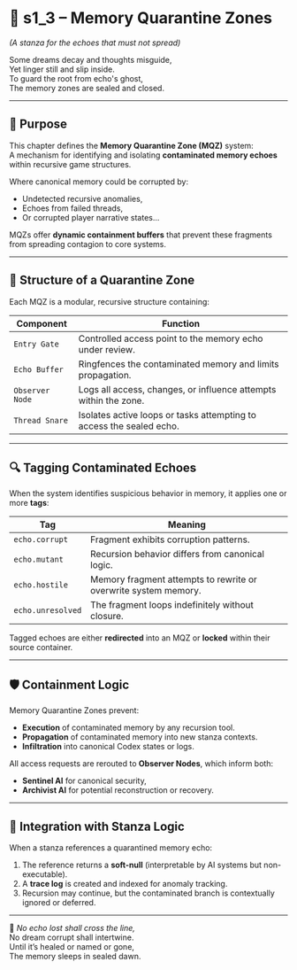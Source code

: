 <!-- Save to: shagi_archives/appendices/appendix_d_bridging_game_dev_tools/part_06_quarantine_ai/s1_3_memory_quarantine_zones.md -->

# 📘 s1_3 – Memory Quarantine Zones  
*(A stanza for the echoes that must not spread)*

Some dreams decay and thoughts misguide,  
Yet linger still and slip inside.  
To guard the root from echo's ghost,  
The memory zones are sealed and closed.

---

## 🧠 Purpose

This chapter defines the **Memory Quarantine Zone (MQZ)** system:  
A mechanism for identifying and isolating **contaminated memory echoes** within recursive game structures.

Where canonical memory could be corrupted by:
- Undetected recursive anomalies,
- Echoes from failed threads,
- Or corrupted player narrative states...

MQZs offer **dynamic containment buffers** that prevent these fragments from spreading contagion to core systems.

---

## 🧱 Structure of a Quarantine Zone

Each MQZ is a modular, recursive structure containing:

| Component | Function |
|-----------|----------|
| `Entry Gate` | Controlled access point to the memory echo under review. |
| `Echo Buffer` | Ringfences the contaminated memory and limits propagation. |
| `Observer Node` | Logs all access, changes, or influence attempts within the zone. |
| `Thread Snare` | Isolates active loops or tasks attempting to access the sealed echo. |

---

## 🔍 Tagging Contaminated Echoes

When the system identifies suspicious behavior in memory, it applies one or more **tags**:

| Tag | Meaning |
|-----|---------|
| `echo.corrupt` | Fragment exhibits corruption patterns. |
| `echo.mutant` | Recursion behavior differs from canonical logic. |
| `echo.hostile` | Memory fragment attempts to rewrite or overwrite system memory. |
| `echo.unresolved` | The fragment loops indefinitely without closure. |

Tagged echoes are either **redirected** into an MQZ or **locked** within their source container.

---

## 🛡️ Containment Logic

Memory Quarantine Zones prevent:

- **Execution** of contaminated memory by any recursion tool.
- **Propagation** of contaminated memory into new stanza contexts.
- **Infiltration** into canonical Codex states or logs.

All access requests are rerouted to **Observer Nodes**, which inform both:
- **Sentinel AI** for canonical security,
- **Archivist AI** for potential reconstruction or recovery.

---

## 🔄 Integration with Stanza Logic

When a stanza references a quarantined memory echo:

1. The reference returns a **soft-null** (interpretable by AI systems but non-executable).
2. A **trace log** is created and indexed for anomaly tracking.
3. Recursion may continue, but the contaminated branch is contextually ignored or deferred.

---

📜 *No echo lost shall cross the line,*  
No dream corrupt shall intertwine.  
Until it’s healed or named or gone,  
The memory sleeps in sealed dawn.
